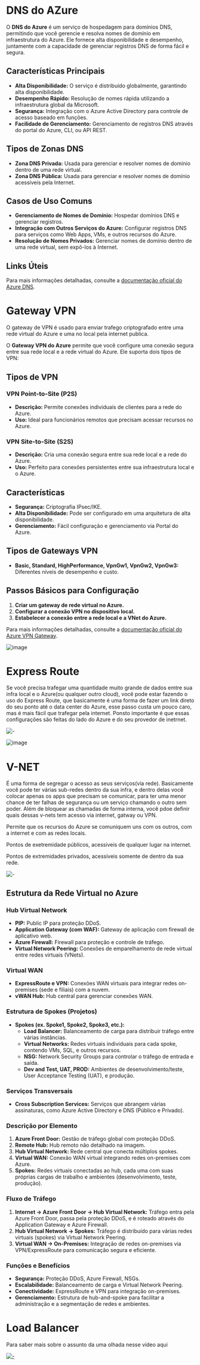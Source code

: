 # DNS do AZure

O **DNS do Azure** é um serviço de hospedagem para domínios DNS, permitindo que você gerencie e resolva nomes de domínio em infraestrutura do Azure. Ele fornece alta disponibilidade e desempenho, juntamente com a capacidade de gerenciar registros DNS de forma fácil e segura.

## Características Principais
- **Alta Disponibilidade:** O serviço é distribuído globalmente, garantindo alta disponibilidade.
- **Desempenho Rápido:** Resolução de nomes rápida utilizando a infraestrutura global da Microsoft.
- **Segurança:** Integração com o Azure Active Directory para controle de acesso baseado em funções.
- **Facilidade de Gerenciamento:** Gerenciamento de registros DNS através do portal do Azure, CLI, ou API REST.

## Tipos de Zonas DNS
- **Zona DNS Privada:** Usada para gerenciar e resolver nomes de domínio dentro de uma rede virtual.
- **Zona DNS Pública:** Usada para gerenciar e resolver nomes de domínio acessíveis pela Internet.

## Casos de Uso Comuns
- **Gerenciamento de Nomes de Domínio:** Hospedar domínios DNS e gerenciar registros.
- **Integração com Outros Serviços do Azure:** Configurar registros DNS para serviços como Web Apps, VMs, e outros recursos do Azure.
- **Resolução de Nomes Privados:** Gerenciar nomes de domínio dentro de uma rede virtual, sem expô-los à Internet.

## Links Úteis
Para mais informações detalhadas, consulte a [documentação oficial do Azure DNS](https://learn.microsoft.com/pt-br/azure/dns/dns-overview).


# Gateway VPN

O gateway de VPN é usado para enviar trafego criptografado entre uma rede virtual do Azure e uma no local pela internet publica. 

O **Gateway VPN do Azure** permite que você configure uma conexão segura entre sua rede local e a rede virtual do Azure. Ele suporta dois tipos de VPN:

## Tipos de VPN

### VPN Point-to-Site (P2S)
- **Descrição:** Permite conexões individuais de clientes para a rede do Azure.
- **Uso:** Ideal para funcionários remotos que precisam acessar recursos no Azure.

### VPN Site-to-Site (S2S)
- **Descrição:** Cria uma conexão segura entre sua rede local e a rede do Azure.
- **Uso:** Perfeito para conexões persistentes entre sua infraestrutura local e o Azure.

## Características
- **Segurança:** Criptografia IPsec/IKE.
- **Alta Disponibilidade:** Pode ser configurado em uma arquitetura de alta disponibilidade.
- **Gerenciamento:** Fácil configuração e gerenciamento via Portal do Azure.

## Tipos de Gateways VPN
- **Basic, Standard, HighPerformance, VpnGw1, VpnGw2, VpnGw3:** Diferentes níveis de desempenho e custo.

## Passos Básicos para Configuração
1. **Criar um gateway de rede virtual no Azure.**
2. **Configurar a conexão VPN no dispositivo local.**
3. **Estabelecer a conexão entre a rede local e a VNet do Azure.**

Para mais informações detalhadas, consulte a [documentação oficial do Azure VPN Gateway](https://learn.microsoft.com/pt-br/azure/vpn-gateway/vpn-gateway-about-vpngateways).


![image](https://github.com/ftaveira-data/AZ-900/assets/115483835/d1bf457e-d595-4868-8118-f1c3bda353d8)



# Express Route

Se você precisa trafegar uma quantidade muito grande de dados emtre sua infra local e o Azure(ou qualquer outro cloud), você pode estar fazendo o uso do Express Route, que basicamente é uma forma de fazer um link direto do seu ponto até o data center do Azure, esse passo custa um pouco caro, mas é mais fácil que trafegar pela internet. Ponsto importante é que essas configurações são feitas do lado do Azure e do seu provedor de inetrnet.

![-](https://docs.microsoft.com/pt-br/azure/architecture/reference-architectures/hybrid-networking/images/expressroute.png)

![image](https://github.com/ftaveira-data/AZ-900/assets/115483835/2b86b8a1-727f-4757-abfb-024244327917)

# V-NET

É uma forma de segregar o acesso as seus serviços(via rede). Basicamente você pode ter várias sub-redes dentro da sua infra, e dentro delas você colocar apenas os apps que precisam se comunicar, para ter uma menor chance de ter falhas de segurança ou um serviço chamando o outro sem poder. Além de bloquear as chamadas de forma interna, você pdoe definir quais dessas v-nets tem acesso via internet, gatway ou VPN.

Permite que os recursos do Azure se comuniquem uns com os outros, com a internet e com as redes locais.

Pontos de exetremidade públicos, acessiveis de qualquer lugar na internet.

Pontos de extremidades privados, acessiveis somente de dentro da sua rede.

![-](https://docs.microsoft.com/en-us/azure/cloud-adoption-framework/_images/azure-best-practices/network-hub-spoke-high-level.png)

## Estrutura da Rede Virtual no Azure

### Hub Virtual Network
- **PIP:** Public IP para proteção DDoS.
- **Application Gateway (com WAF):** Gateway de aplicação com firewall de aplicativo web.
- **Azure Firewall:** Firewall para proteção e controle de tráfego.
- **Virtual Network Peering:** Conexões de emparelhamento de rede virtual entre redes virtuais (VNets).

### Virtual WAN
- **ExpressRoute e VPN:** Conexões WAN virtuais para integrar redes on-premises (sede e filiais) com a nuvem.
- **vWAN Hub:** Hub central para gerenciar conexões WAN.

### Estrutura de Spokes (Projetos)
- **Spokes (ex. Spoke1, Spoke2, Spoke3, etc.):**
  - **Load Balancer:** Balanceamento de carga para distribuir tráfego entre várias instâncias.
  - **Virtual Networks:** Redes virtuais individuais para cada spoke, contendo VMs, SQL, e outros recursos.
  - **NSG:** Network Security Groups para controlar o tráfego de entrada e saída.
  - **Dev and Test, UAT, PROD:** Ambientes de desenvolvimento/teste, User Acceptance Testing (UAT), e produção.

### Serviços Transversais
- **Cross Subscription Services:** Serviços que abrangem várias assinaturas, como Azure Active Directory e DNS (Público e Privado).

### Descrição por Elemento
1. **Azure Front Door:** Gestão de tráfego global com proteção DDoS.
2. **Remote Hub:** Hub remoto não detalhado na imagem.
3. **Hub Virtual Network:** Rede central que conecta múltiplos spokes.
4. **Virtual WAN:** Conexão WAN virtual integrando redes on-premises com Azure.
5. **Spokes:** Redes virtuais conectadas ao hub, cada uma com suas próprias cargas de trabalho e ambientes (desenvolvimento, teste, produção).

### Fluxo de Tráfego
1. **Internet -> Azure Front Door -> Hub Virtual Network:** Tráfego entra pela Azure Front Door, passa pela proteção DDoS, e é roteado através do Application Gateway e Azure Firewall.
2. **Hub Virtual Network -> Spokes:** Tráfego é distribuído para várias redes virtuais (spokes) via Virtual Network Peering.
3. **Virtual WAN -> On-Premises:** Integração de redes on-premises via VPN/ExpressRoute para comunicação segura e eficiente.

### Funções e Benefícios
- **Segurança:** Proteção DDoS, Azure Firewall, NSGs.
- **Escalabilidade:** Balanceamento de carga e Virtual Network Peering.
- **Conectividade:** ExpressRoute e VPN para integração on-premises.
- **Gerenciamento:** Estrutura de hub-and-spoke para facilitar a administração e a segmentação de redes e ambientes.


# Load Balancer

Para saber mais sobre o assunto da uma olhada nesse vídeo aqui

[![-](http://i3.ytimg.com/vi/ODcQC0_RyH0/hqdefault.jpg)](https://www.youtube.com/watch?v=ODcQC0_RyH0)
